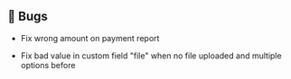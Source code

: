 ## 🐛 Bugs

- Fix wrong amount on payment report

- Fix bad value in custom field "file" when no file uploaded and multiple options before